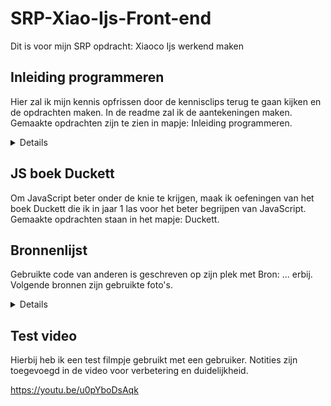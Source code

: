 # SRP-Xiao-Ijs-Front-end
Dit is voor mijn SRP opdracht: Xiaoco Ijs werkend maken

## Inleiding programmeren
Hier zal ik mijn kennis opfrissen door de kennisclips terug te gaan kijken en de opdrachten maken. In de readme zal ik de aantekeningen maken. Gemaakte opdrachten zijn te zien in mapje: Inleiding programmeren.

<details>
### Variabelen
Variabelen = doos
Doos heeft label, zodat je weet wat erin zit. 
Je kan dingen in doen in de doos wat aansluit bij de label.
Je kan alles in een variabel opslaan, ook een variabel. 
Als je iets nieuws opslaat in een bestaand variabel, zal het oudere overschreven worden. 

### Queryselector
Je roept selectoren op vanuit de DOM. 
Queryselector is een soort zoekmachine. 
Waar hij gaat zoeken, plaats je ervoor (document = object) . De functie (methode = queryselector) Wat je wilt zoeken (selector).
De eerste die hij ziet, selecteert hij. 

### Datatypes en arrays
Wat zijn datatypes?
Manier om onderscheid te maken in soorten data.
- String
- Int / Numbers
- Boolean

- Object waaronder:
- Arrays
- Console
- Functies
- HTML elementen (queryselector)

Wat zijn arrays?
Een lijst. De lijst gebruikt []

### Functies
= Wanneer de code wordt uitgevoerd. 
Je groepeert code als iets moet gebeuren wanneer je iets doet. Functie start schrijf je zo bijvoorbeeld: function groet() {}

### Eventlisteners
Met eventlisteners kan je gebruiken om functies werkend te maken.

### If else
Het is een conditioneel statement. We hebben ze zodat we conditie in code kunnen schrijven. Je kan doen: doet dit wanneer dat dat is of dat zo. 

### Parameters
Parameter is belangrijke feature van functies. Parameters is zodat we code niet vaak hoeven te herschrijven. 
</details>

## JS boek Duckett
Om JavaScript beter onder de knie te krijgen, maak ik oefeningen van het boek Duckett die ik in jaar 1 las voor het beter begrijpen van JavaScript. Gemaakte opdrachten staan in het mapje: Duckett.

## Bronnenlijst
Gebruikte code van anderen is geschreven op zijn plek met Bron: ... erbij.
Volgende bronnen zijn gebruikte foto's.

<details>
1. https://www.wikiwand.com/en/Magnum_(ice_cream)
2. https://www.magnumicecream.com/nl/campagnes/magnum-ruby.html
3. https://www.unileverfoodsolutions.be/nl/product/magnum-your-way-vanilla-25-NL-878759.html
5. https://www.chewoutloud.com/cookies-and-cream-ice-cream/
6. https://www.thespruceeats.com/making-the-most-of-sriracha-sauce-1328440
7. https://www.shutterstock.com/vi/search/kim+chi
8. https://nl.pinterest.com/pin/554998354060578089/
9. https://www.bouwhuis.com/njoy-discodip-1800g
10. https://www.bouwhuis.com/njoy-krokante-nootjesdip-1000g
11. https://nl.wikipedia.org/wiki/M%26M%27s
12. https://www.gettyimages.nl/detail/foto/melted-milk-chocolate-royalty-free-beeld/164899112
13. https://www.flaironline.nl/thuis/zo-smaakt-ijs-nog-lekkerder/
14. https://indebuurt.nl/apeldoorn/eten-drinken/waar-in-apeldoorn-haal-je-het-beste-ijs~52427/ 
15. https://www.webstaurantstore.com/chopped-mms-ice-cream-topping-10-lb/711MMS.html
16. Video: https://www.youtube.com/watch?v=tHmq-TCSEq8&ab_channel=a.k.a_sabby
17. Video: https://www.youtube.com/watch?v=LeaX68U0vXA&ab_channel=BitelloOffVocal
</details>

## Test video
Hierbij heb ik een test filmpje gebruikt met een gebruiker. Notities zijn toegevoegd in de video voor verbetering en duidelijkheid. 

https://youtu.be/u0pYboDsAqk